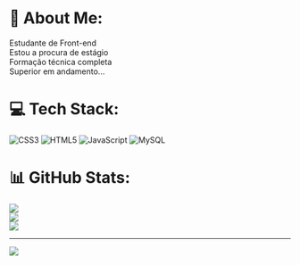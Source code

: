 # 💫 About Me:
Estudante de Front-end<br>Estou a procura de estágio<br>Formação técnica completa<br>Superior em andamento...


# 💻 Tech Stack:
![CSS3](https://img.shields.io/badge/css3-%231572B6.svg?style=for-the-badge&logo=css3&logoColor=white) ![HTML5](https://img.shields.io/badge/html5-%23E34F26.svg?style=for-the-badge&logo=html5&logoColor=white) ![JavaScript](https://img.shields.io/badge/javascript-%23323330.svg?style=for-the-badge&logo=javascript&logoColor=%23F7DF1E) ![MySQL](https://img.shields.io/badge/mysql-%2300000f.svg?style=for-the-badge&logo=mysql&logoColor=white)
# 📊 GitHub Stats:
![](https://github-readme-stats.vercel.app/api?username=AlexPiana1&theme=dark&hide_border=false&include_all_commits=false&count_private=false)<br/>
![](https://github-readme-streak-stats.herokuapp.com/?user=AlexPiana1&theme=dark&hide_border=false)<br/>
![](https://github-readme-stats.vercel.app/api/top-langs/?username=AlexPiana1&theme=dark&hide_border=false&include_all_commits=false&count_private=false&layout=compact)

---
[![](https://visitcount.itsvg.in/api?id=AlexPiana1&icon=0&color=0)](https://visitcount.itsvg.in)

<!-- Proudly created with GPRM ( https://gprm.itsvg.in ) -->